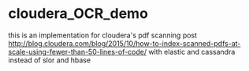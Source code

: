 # cloudera_OCR_demo
this is an implementation for cloudera's pdf scanning post 
http://blog.cloudera.com/blog/2015/10/how-to-index-scanned-pdfs-at-scale-using-fewer-than-50-lines-of-code/
with elastic and cassandra instead of slor and hbase
